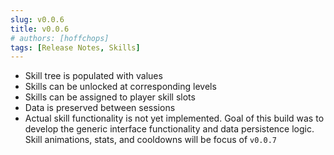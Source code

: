 ```yaml
---
slug: v0.0.6
title: v0.0.6
# authors: [hoffchops]
tags: [Release Notes, Skills]
---
```


- Skill tree is populated with values
- Skills can be unlocked at corresponding levels
- Skills can be assigned to player skill slots
- Data is preserved between sessions
- Actual skill functionality is not yet implemented. Goal of this build was to develop the generic interface functionality and data persistence logic. Skill animations, stats, and cooldowns will be focus of `v0.0.7`